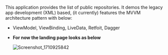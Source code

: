 This application provides the list of public repositories. It demos the legacy app development (XML) based, (it currently) features the MVVM architecture pattern with below: 
- ViewModel, ViewBinding, LiveData, Retfoit, Dagger
- **For now the landing page looks as below**
  
  ![Screenshot_1710925842](https://github.com/snaqviApps/GitProfile/assets/16334260/2d4852b5-f68c-4a1d-b180-8a360f2a905c)
